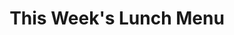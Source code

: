 ---
title: This Week's Lunch Menu
startDate: 2023-05-01
endDate: 2023-05-07
items:
  - day: Monday
    name: Mushroom Risotto
    description: Creamy risotto with wild mushrooms and parmesan
    price: 12.50
    order: 1
  - day: Monday
    name: Grilled Salmon
    description: Fresh salmon with lemon and herbs
    price: 14.90
    order: 2
  - day: Tuesday
    name: Lasagna
    description: Homemade lasagna with beef and bechamel sauce
    price: 13.50
    order: 1
  - day: Tuesday
    name: Caesar Salad
    description: Classic Caesar salad with grilled chicken
    price: 11.90
    order: 2
  - day: Wednesday
    name: Vegetable Curry
    description: Spicy vegetable curry with rice
    price: 12.90
    order: 1
  - day: Thursday
    name: Beef Stroganoff
    description: Tender beef with mushrooms in a creamy sauce
    price: 15.50
    order: 1
  - day: Friday
    name: Fish and Chips
    description: Beer-battered fish with hand-cut fries
    price: 13.90
    order: 1
--- 